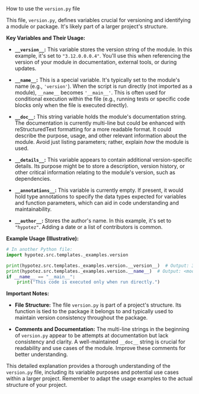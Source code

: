 How to use the `version.py` file

This file, `version.py`, defines variables crucial for versioning and identifying a module or package. It's likely part of a larger project's structure.

**Key Variables and Their Usage:**

* **`__version__`:** This variable stores the version string of the module.  In this example, it's set to `"3.12.0.0.0.4"`.  You'll use this when referencing the version of your module in documentation, external tools, or during updates.

* **`__name__`:** This is a special variable.  It's typically set to the module's name (e.g., `'version'`). When the script is run directly (not imported as a module), `__name__` becomes `'__main__'`.  This is often used for conditional execution within the file (e.g., running tests or specific code blocks only when the file is executed directly).

* **`__doc__`:** This string variable holds the module's documentation string.  The documentation is currently multi-line but could be enhanced with reStructuredText formatting for a more readable format.  It could describe the purpose, usage, and other relevant information about the module.  Avoid just listing parameters; rather, explain *how* the module is used.

* **`__details__`:**  This variable appears to contain additional version-specific details. Its purpose might be to store a description, version history, or other critical information relating to the module's version, such as dependencies.

* **`__annotations__`:** This variable is currently empty.  If present, it would hold type annotations to specify the data types expected for variables and function parameters, which can aid in code understanding and maintainability.

* **`__author__`:**  Stores the author's name. In this example, it's set to `"hypotez"`.  Adding a date or a list of contributors is common.


**Example Usage (Illustrative):**

```python
# In another Python file:
import hypotez.src.templates._examples.version

print(hypotez.src.templates._examples.version.__version__)  # Output: 3.12.0.0.0.4
print(hypotez.src.templates._examples.version.__name__)  # Output: <module name> (e.g. hypotez.src.templates._examples.version)
if __name__ == "__main__":
    print("This code is executed only when run directly.")
```

**Important Notes:**

* **File Structure:**  The file `version.py` is part of a project's structure. Its function is tied to the package it belongs to and typically used to maintain version consistency throughout the package.

* **Comments and Documentation:** The multi-line strings in the beginning of `version.py` appear to be attempts at documentation but lack consistency and clarity. A well-maintained `__doc__` string is crucial for readability and use cases of the module. Improve these comments for better understanding.


This detailed explanation provides a thorough understanding of the `version.py` file, including its variable purposes and potential use cases within a larger project. Remember to adapt the usage examples to the actual structure of your project.